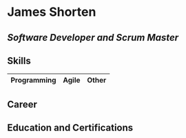 # James Shorten

## *Software Developer and Scrum Master*

## Skills

|**Programming**|**Agile**|**Other**|
|---------------|---------|---------|

## Career

## Education and Certifications
